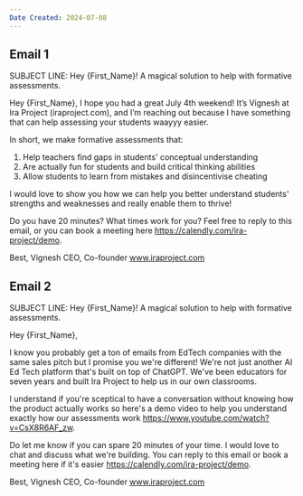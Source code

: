 ```yaml
---
Date Created: 2024-07-08
---
```

## Email 1

SUBJECT LINE: 
Hey {First_Name}! A magical solution to help with formative assessments.


Hey {First_Name},
I hope you had a great July 4th weekend! It’s Vignesh at Ira Project (iraproject.com), and I’m reaching out because I have something that can help assessing your students waayyy easier.  

In short, we make formative assessments that:
1. Help teachers find gaps in students' conceptual understanding
2. Are actually fun for students and build critical thinking abilities
3. Allow students to learn from mistakes and disincentivise cheating

I would love to show you how we can help you better understand students' strengths and weaknesses and really enable them to thrive!

Do you have 20 minutes? What times work for you? Feel free to reply to this email, or you can book a meeting here https://calendly.com/ira-project/demo.

Best, 
Vignesh 
CEO, Co-founder
www.iraproject.com

## Email 2

SUBJECT LINE: 
Hey {First_Name}! A magical solution to help with formative assessments.

Hey {First_Name},

I know you probably get a ton of emails from EdTech companies with the same sales pitch but I promise you we're different! We're not just another AI Ed Tech platform that's built on top of ChatGPT. We've been educators for seven years and built Ira Project to help us in our own classrooms.

I understand if you're sceptical to have a conversation without knowing how the product actually works so here's a demo video to help you understand exactly how our assessments work https://www.youtube.com/watch?v=CsX8R6AF_zw.

Do let me know if you can spare 20 minutes of your time. I would love to chat and discuss what we're building. You can reply to this email or book a meeting here if it's easier https://calendly.com/ira-project/demo.

Best,
Vignesh 
CEO, Co-founder
www.iraproject.com



